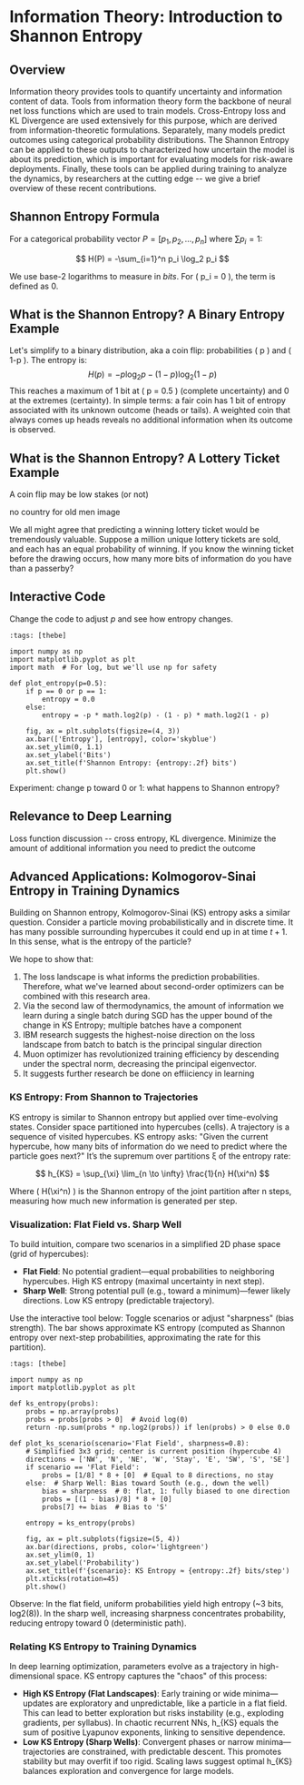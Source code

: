 # Information Theory: Introduction to Shannon Entropy

## Overview
Information theory provides tools to quantify uncertainty and information content of data. Tools from information theory form the backbone of neural net loss functions which are used to train models. Cross-Entropy loss and KL Divergence are used extensively for this purpose, which are derived from information-theoretic formulations. Separately, many models predict outcomes using categorical probability distributions. The Shannon Entropy can be applied to these outputs to characterized how uncertain the model is about its prediction, which is important for evaluating models for risk-aware deployments. Finally, these tools can be applied during training to analyze the dynamics, by researchers at the cutting edge -- we give a brief overview of these recent contributions.

## Shannon Entropy Formula
For a categorical probability vector $P = [p_1, p_2, \dots, p_n]$ where $\sum p_i = 1$:

$$
H(P) = -\sum_{i=1}^n p_i \log_2 p_i
$$

We use base-2 logarithms to measure in *bits*. For \( p_i = 0 \), the term is defined as 0.

## What is the Shannon Entropy? A Binary Entropy Example
Let's simplify to a binary distribution, aka a coin flip: probabilities \( p \) and \( 1-p \). The entropy is:
$$
H(p) = -p \log_2 p - (1-p) \log_2 (1-p)
$$
This reaches a maximum of 1 bit at \( p = 0.5 \) (complete uncertainty) and 0 at the extremes (certainty). In simple terms: a fair coin has 1 bit of entropy associated with its unknown outcome (heads or tails). A weighted coin that always comes up heads reveals no additional information when its outcome is observed.

## What is the Shannon Entropy? A Lottery Ticket Example

A coin flip may be low stakes (or not)

no country for old men image

We all might agree that predicting a winning lottery ticket would be tremendously valuable. Suppose a million unique lottery tickets are sold, and each has an equal probability of winning. If you know the winning ticket before the drawing occurs, how many more bits of information do you have than a passerby?

## Interactive Code
Change the code to adjust $p$ and see how entropy changes.

```{code-cell} python
:tags: [thebe]

import numpy as np
import matplotlib.pyplot as plt
import math  # For log, but we'll use np for safety

def plot_entropy(p=0.5):
    if p == 0 or p == 1:
        entropy = 0.0
    else:
        entropy = -p * math.log2(p) - (1 - p) * math.log2(1 - p)
    
    fig, ax = plt.subplots(figsize=(4, 3))
    ax.bar(['Entropy'], [entropy], color='skyblue')
    ax.set_ylim(0, 1.1)
    ax.set_ylabel('Bits')
    ax.set_title(f'Shannon Entropy: {entropy:.2f} bits')
    plt.show()
```

Experiment: change p toward 0 or 1: what happens to Shannon entropy?

## Relevance to Deep Learning
Loss function discussion -- cross entropy, KL divergence. Minimize the amount of additional information you need to predict the outcome

## Advanced Applications: Kolmogorov-Sinai Entropy in Training Dynamics

Building on Shannon entropy, Kolmogorov-Sinai (KS) entropy asks a similar question. Consider a particle moving probabilistically and in discrete time. It has many possible surrounding hypercubes it could end up in at time $t+1$. In this sense, what is the entropy of the particle?

We hope to show that:
1. The loss landscape is what informs the prediction probabilities. Therefore, what we've learned about second-order optimizers can be combined with this research area.
2. Via the second law of thermodynamics, the amount of information we learn during a single batch during SGD has the upper bound of the change in KS Entropy; multiple batches have a component
3. IBM research suggests the highest-noise direction on the loss landscape from batch to batch is the principal singular direction
4. Muon optimizer has revolutionized training efficiency by descending under the spectral norm, decreasing the principal eigenvector.
3. It suggests further research be done on effiiciency in learning

### KS Entropy: From Shannon to Trajectories
KS entropy is similar to Shannon entropy but applied over time-evolving states. Consider space partitioned into hypercubes (cells). A trajectory is a sequence of visited hypercubes. KS entropy asks: "Given the current hypercube, how many bits of information do we need to predict where the particle goes next?" It’s the supremum over partitions ξ of the entropy rate:


$$
h_{KS} = \sup_{\xi} \lim_{n \to \infty} \frac{1}{n} H(\xi^n)
$$

Where \( H(\xi^n) \) is the Shannon entropy of the joint partition after n steps, measuring how much new information is generated per step.

### Visualization: Flat Field vs. Sharp Well
To build intuition, compare two scenarios in a simplified 2D phase space (grid of hypercubes):
- **Flat Field**: No potential gradient—equal probabilities to neighboring hypercubes. High KS entropy (maximal uncertainty in next step).
- **Sharp Well**: Strong potential pull (e.g., toward a minimum)—fewer likely directions. Low KS entropy (predictable trajectory).

Use the interactive tool below: Toggle scenarios or adjust "sharpness" (bias strength). The bar shows approximate KS entropy (computed as Shannon entropy over next-step probabilities, approximating the rate for this partition).

```{code-cell} python
:tags: [thebe]

import numpy as np
import matplotlib.pyplot as plt

def ks_entropy(probs):
    probs = np.array(probs)
    probs = probs[probs > 0]  # Avoid log(0)
    return -np.sum(probs * np.log2(probs)) if len(probs) > 0 else 0.0

def plot_ks_scenario(scenario='Flat Field', sharpness=0.8):
    # Simplified 3x3 grid; center is current position (hypercube 4)
    directions = ['NW', 'N', 'NE', 'W', 'Stay', 'E', 'SW', 'S', 'SE']
    if scenario == 'Flat Field':
        probs = [1/8] * 8 + [0]  # Equal to 8 directions, no stay
    else:  # Sharp Well: Bias toward South (e.g., down the well)
        bias = sharpness  # 0: flat, 1: fully biased to one direction
        probs = [(1 - bias)/8] * 8 + [0]
        probs[7] += bias  # Bias to 'S'
    
    entropy = ks_entropy(probs)
    
    fig, ax = plt.subplots(figsize=(5, 4))
    ax.bar(directions, probs, color='lightgreen')
    ax.set_ylim(0, 1)
    ax.set_ylabel('Probability')
    ax.set_title(f'{scenario}: KS Entropy ≈ {entropy:.2f} bits/step')
    plt.xticks(rotation=45)
    plt.show()
```

Observe: In the flat field, uniform probabilities yield high entropy (~3 bits, log2(8)). In the sharp well, increasing sharpness concentrates probability, reducing entropy toward 0 (deterministic path).

### Relating KS Entropy to Training Dynamics
In deep learning optimization, parameters evolve as a trajectory in high-dimensional space. KS entropy captures the "chaos" of this process:
- **High KS Entropy (Flat Landscapes)**: Early training or wide minima—updates are exploratory and unpredictable, like a particle in a flat field. This can lead to better exploration but risks instability (e.g., exploding gradients, per syllabus). In chaotic recurrent NNs, h_{KS} equals the sum of positive Lyapunov exponents, linking to sensitive dependence.
- **Low KS Entropy (Sharp Wells)**: Convergent phases or narrow minima—trajectories are constrained, with predictable descent. This promotes stability but may overfit if too rigid. Scaling laws suggest optimal h_{KS} balances exploration and convergence for large models.